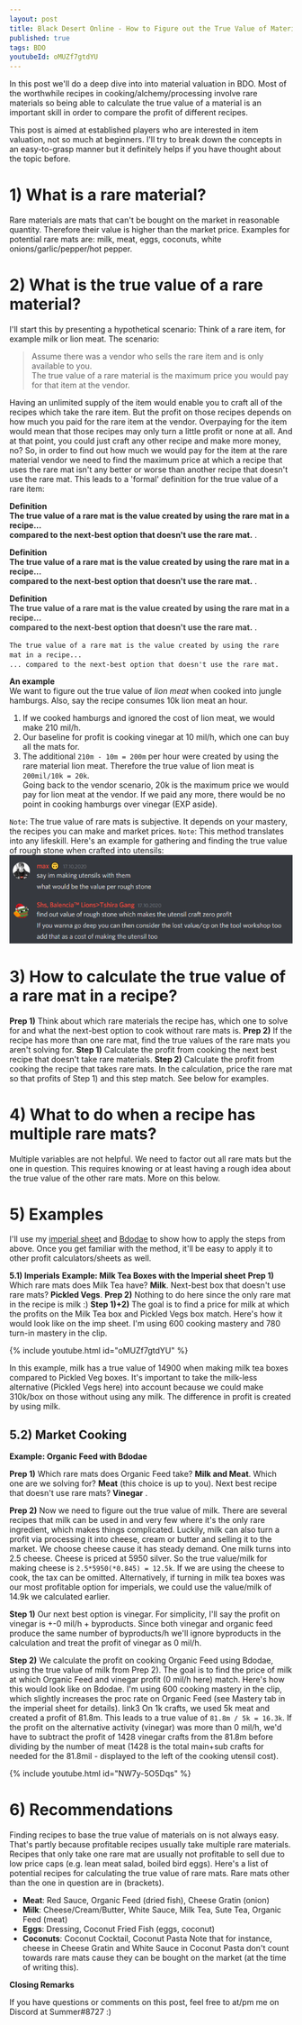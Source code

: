 ```yaml
---
layout: post
title: Black Desert Online - How to Figure out the True Value of Materials
published: true
tags: BDO
youtubeId: oMUZf7gtdYU
---
```


In this post we'll do a deep dive into into material valuation in BDO. Most of the worthwhile recipes in cooking/alchemy/processing involve rare materials so being able to calculate the true value of a material is an important skill in order to compare the profit of different recipes.

This post is aimed at established players who are interested in item valuation, not so much at beginners. I'll try to break down the concepts in an easy-to-grasp manner but it definitely helps if you have thought about the topic before.

# 1) What is a rare material? 

Rare materials are mats that can't be bought on the market in reasonable quantity. Therefore their value is higher than the market price. 
Examples for potential rare mats are: milk, meat, eggs, coconuts, white onions/garlic/pepper/hot pepper.

# 2) What is the true value of a rare material? 

I'll start this by presenting a hypothetical scenario:
Think of a rare item, for example milk or lion meat. The scenario:
 
> Assume there was a vendor who sells the rare item and is only available to you.  
> The true value of a rare material is the maximum price you would pay for that item at the vendor.





Having an unlimited supply of the item would enable you to craft all of the recipes which take the rare item. But the profit on those recipes depends on how much you paid for the rare item at the vendor. Overpaying for the item would mean that those recipes may only turn a little profit or none at all. And at that point, you could just craft any other recipe and make more money, no? 
So, in order to find out how much we would pay for the item at the rare material vendor we need to find the maximum price at which a recipe that uses the rare mat isn't any better or worse than another recipe that doesn't use the rare mat.
This leads to a 'formal' definition for the true value of a rare item:


**Definition**  
<span style="color:#242323">
**The true value of a rare mat is the value created by using the rare mat in a recipe...  
 compared to the next-best option that doesn't use the rare mat.**
</span>.

**Definition**  
<span style="color:#2e2e2e">
**The true value of a rare mat is the value created by using the rare mat in a recipe...  
 compared to the next-best option that doesn't use the rare mat.**
</span>.

**Definition**  
<span style="color:#474747">
**The true value of a rare mat is the value created by using the rare mat in a recipe...  
 compared to the next-best option that doesn't use the rare mat.**
</span>.


`The true value of a rare mat is the value created by using the rare mat in a recipe...`   
`... compared to the next-best option that doesn't use the rare mat.`  


**An example**  
We want to figure out the true value of *lion meat* when cooked into jungle hamburgs. Also, say the recipe consumes 10k lion meat an hour. 
1) If we cooked hamburgs and ignored the cost of lion meat, we would make 210 mil/h.  
2) Our baseline for profit is cooking vinegar at 10 mil/h, which one can buy all the mats for.  
3) The additional `210m - 10m = 200m` per hour were created by using the rare material lion meat. Therefore the true value of lion meat is `200mil/10k = 20k`.  
Going back to the vendor scenario, 20k is the maximum price we would pay for lion meat at the vendor. If we paid any more, there would be no point in cooking hamburgs over vinegar (EXP aside).

`Note`: The true value of rare mats is subjective. It depends on your mastery, the recipes you can make and market prices.
`Note`: This method translates into any lifeskill. Here's an example for gathering and finding the true value of rough stone when crafted into utensils:
<img  src="/files/bdo_truevalue/utensils.png">

# 3) How to calculate the true value of a rare mat in a recipe?

__Prep 1)__ Think about which rare materials the recipe has, which one to solve for and what the next-best option to cook without rare mats is.
__Prep 2)__ If the recipe has more than one rare mat, find the true values of the rare mats you aren't solving for.
__Step 1)__ Calculate the profit from cooking the next best recipe that doesn't take rare materials.
__Step 2)__ Calculate the profit from cooking the recipe that takes rare mats. In the calculation, price the rare mat so that profits of Step 1) and this step match. 
See below for examples.

# 4) What to do when a recipe has multiple rare mats?

Multiple variables are not helpful. We need to factor out all rare mats but the one in question. This requires knowing or at least having a rough idea about the true value of the other rare mats. More on this below.

# 5) Examples

I'll use my  [imperial sheet](http://bit.ly/ImperialSheet) and [Bdodae](https://www.bdodae.com/) to show how to apply the steps from above. 
Once you get familiar with the method, it'll be easy to apply it to other profit calculators/sheets as well.

**5.1) Imperials**
**Example: Milk Tea Boxes with the Imperial sheet**
__Prep 1)__ Which rare mats does Milk Tea have? __Milk__. Next-best box that doesn't use rare mats? __Pickled Vegs__.
__Prep 2)__ Nothing to do here since the only rare mat in the recipe is milk \:)
__Step 1)+2)__ The goal is to find a price for milk at which the profits on the Milk Tea box and Pickled Vegs box match.
Here's how it would look like on the imp sheet. I'm using 600 cooking mastery and 780 turn-in mastery in the clip.

{% include youtube.html id="oMUZf7gtdYU" %}

In this example, milk has a true value of 14900 when making milk tea boxes compared to Pickled Veg boxes.
It's important to take the milk-less alternative (Pickled Vegs here) into account because we could make 310k/box on those without using any milk. The difference in profit is created by using milk.

## 5.2) Market Cooking

**Example: Organic Feed with Bdodae**

__Prep 1)__ Which rare mats does Organic Feed take? __Milk and Meat__. Which one are we solving for? __Meat__ (this choice is up to you). Next best recipe that doesn't use rare mats? __Vinegar__ .

__Prep 2)__ Now we need to figure out the true value of milk. There are several recipes that milk can be used in and very few where it's the only rare ingredient, which makes things complicated. Luckily, milk can also turn a profit via processing it into cheese, cream or butter and selling it to the market. We choose cheese cause it has steady demand.
One milk turns into 2.5 cheese. Cheese is priced at 5950 silver. So the true value/milk for making cheese is `2.5*5950(*0.845) = 12.5k`. If we are using the cheese to cook, the tax can be omitted.
Alternatively, if turning in milk tea boxes was our most profitable option for imperials, we could use the value/milk of 14.9k we calculated earlier.

__Step 1)__ Our next best option is vinegar. For simplicity, I'll say the profit on vinegar is +-0 mil/h + byproducts. Since both vinegar and organic feed produce the same number of byproducts/h we'll ignore byproducts in the calculation and treat the profit of vinegar as 0 mil/h.

__Step 2)__ We calculate the profit on cooking Organic Feed using Bdodae, using the true value of milk from Prep 2).
The goal is to find the price of milk at which Organic Feed and vinegar profit (0 mil/h here) match.
Here's how this would look like on Bdodae. I'm using 600 cooking mastery in the clip, which slightly increases the proc rate on Organic Feed (see Mastery tab in the imperial sheet for details).
link3
On 1k crafts, we used 5k meat and created a profit of 81.8m. This leads to a true value of `81.8m / 5k = 16.3k`.
If the profit on the alternative activity (vinegar) was more than 0 mil/h, we'd have to subtract the profit of 1428 vinegar crafts from the 81.8m before dividing by the number of meat (1428 is the total main+sub crafts for needed for the 81.8mil - displayed to the left of the cooking utensil cost).

{% include youtube.html id="NW7y-5O5Dqs" %}

# 6) Recommendations
Finding recipes to base the true value of materials on is not always easy. That's partly because profitable recipes usually take multiple rare materials. Recipes that only take one rare mat are usually not profitable to sell due to low price caps (e.g. lean meat salad, boiled bird eggs).
Here's a list of potential recipes for calculating the true value of rare mats. Rare mats other than the one in question are in (brackets).
- __Meat__: Red Sauce, Organic Feed (dried fish), Cheese Gratin (onion)
- __Milk__: Cheese/Cream/Butter, White Sauce, Milk Tea, Sute Tea, Organic Feed (meat)
- __Eggs__: Dressing, Coconut Fried Fish (eggs, coconut)
- __Coconuts__: Coconut Cocktail, Coconut Pasta
Note that for instance, cheese in Cheese Gratin and White Sauce in Coconut Pasta don't count towards rare mats cause they can be bought on the market (at the time of writing this).


**Closing Remarks**

If you have questions or comments on this post, feel free to at/pm me on Discord at Summer#8727 :)
